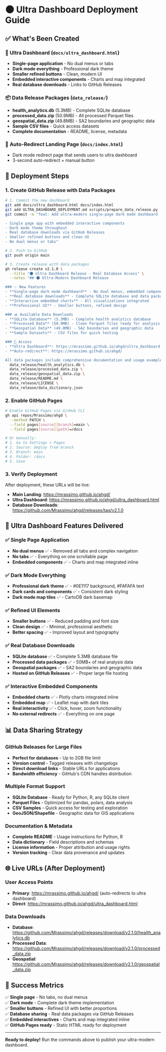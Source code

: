 # 🌑 Ultra Dashboard Deployment Guide

## ✅ What's Been Created

### 🎨 **Ultra Dashboard** (`docs/ultra_dashboard.html`)
- **Single-page application** - No dual menus or tabs
- **Dark mode everything** - Professional dark theme
- **Smaller refined buttons** - Clean, modern UI
- **Embedded interactive components** - Charts and map integrated
- **Real database downloads** - Links to GitHub Releases

### 📦 **Data Release Packages** (`data_release/`)
- **health_analytics.db** (5.3MB) - Complete SQLite database
- **processed_data.zip** (50.9MB) - All processed Parquet files  
- **geospatial_data.zip** (49.8MB) - SA2 boundaries and geographic data
- **Sample CSV files** - Quick access datasets
- **Complete documentation** - README, license, metadata

### 🔄 **Auto-Redirect Landing Page** (`docs/index.html`)
- Dark mode redirect page that sends users to ultra dashboard
- 3-second auto-redirect + manual button

## 🚀 Deployment Steps

### 1. Create GitHub Release with Data Packages

```bash
# 1. Commit the new dashboard
git add docs/ultra_dashboard.html docs/index.html
git add ULTRA_DASHBOARD_DEPLOYMENT.md scripts/prepare_data_release.py
git commit -m "feat: Add ultra-modern single-page dark mode dashboard

- Single page app with embedded interactive components
- Dark mode theme throughout
- Real database downloads via GitHub Releases
- Smaller refined buttons and clean UI
- No dual menus or tabs"

# 2. Push to GitHub
git push origin main

# 3. Create release with data packages
gh release create v2.1.0 \
  --title "🌑 Ultra Dashboard Release - Real Database Access" \
  --notes "## 🌑 Ultra-Modern Dashboard Release

### ✨ New Features
- **Single-page dark mode dashboard** - No dual menus, embedded components
- **Real database downloads** - Complete SQLite database and data packages
- **Interactive embedded charts** - All visualizations integrated
- **Professional UI** - Smaller buttons, refined design

### 📊 Available Data Downloads
- **SQLite Database** (5.3MB) - Complete health analytics database
- **Processed Data** (50.9MB) - Clean Parquet files ready for analysis  
- **Geospatial Data** (49.8MB) - SA2 boundaries and geographic data
- **Sample Datasets** - CSV files for quick testing

### 🔗 Access
- **Ultra Dashboard**: https://mrassimo.github.io/ahgd/ultra_dashboard.html
- **Auto-redirect**: https://mrassimo.github.io/ahgd/

All data packages include comprehensive documentation and usage examples." \
  data_release/health_analytics.db \
  data_release/processed_data.zip \
  data_release/geospatial_data.zip \
  data_release/README.md \
  data_release/LICENSE \
  data_release/data_dictionary.json
```

### 2. Enable GitHub Pages

```bash
# Enable GitHub Pages via GitHub CLI
gh api repos/Mrassimo/ahgd \
  --method PATCH \
  --field pages[source][branch]=main \
  --field pages[source][path]=/docs

# Or manually:
# 1. Go to Settings > Pages
# 2. Source: Deploy from branch
# 3. Branch: main
# 4. Folder: /docs
# 5. Save
```

### 3. Verify Deployment

After deployment, these URLs will be live:

- **Main Landing**: https://mrassimo.github.io/ahgd/
- **Ultra Dashboard**: https://mrassimo.github.io/ahgd/ultra_dashboard.html
- **Database Downloads**: https://github.com/Mrassimo/ahgd/releases/tag/v2.1.0

## 🎯 Ultra Dashboard Features Delivered

### ✅ **Single Page Application**
- **No dual menus** ✅ - Removed all tabs and complex navigation
- **No tabs** ✅ - Everything on one scrollable page
- **Embedded components** ✅ - Charts and map integrated inline

### ✅ **Dark Mode Everything** 
- **Professional dark theme** ✅ - #0E1117 background, #FAFAFA text
- **Dark cards and components** ✅ - Consistent dark styling
- **Dark mode map tiles** ✅ - CartoDB dark basemap

### ✅ **Refined UI Elements**
- **Smaller buttons** ✅ - Reduced padding and font size
- **Clean design** ✅ - Minimal, professional aesthetic
- **Better spacing** ✅ - Improved layout and typography

### ✅ **Real Database Downloads**
- **SQLite database** ✅ - Complete 5.3MB database file
- **Processed data packages** ✅ - 50MB+ of real analysis data
- **Geospatial packages** ✅ - SA2 boundaries and geographic data
- **Hosted on GitHub Releases** ✅ - Proper large file hosting

### ✅ **Interactive Embedded Components**
- **Embedded charts** ✅ - Plotly charts integrated inline
- **Embedded map** ✅ - Leaflet map with dark tiles
- **Real interactivity** ✅ - Click, hover, zoom functionality
- **No external redirects** ✅ - Everything on one page

## 📊 Data Sharing Strategy

### **GitHub Releases for Large Files**
- **Perfect for databases** - Up to 2GB file limit
- **Version control** - Tagged releases with changelogs
- **Direct download links** - Stable URLs for applications
- **Bandwidth efficiency** - GitHub's CDN handles distribution

### **Multiple Format Support**
- **SQLite Database** - Ready for Python, R, any SQLite client
- **Parquet Files** - Optimized for pandas, polars, data analysis
- **CSV Samples** - Quick access for testing and exploration
- **GeoJSON/Shapefile** - Geographic data for GIS applications

### **Documentation & Metadata**
- **Complete README** - Usage instructions for Python, R
- **Data dictionary** - Field descriptions and schemas
- **License information** - Proper attribution and usage rights
- **Version tracking** - Clear data provenance and updates

## 🌐 Live URLs (After Deployment)

### **User Access Points**
- **Primary**: https://mrassimo.github.io/ahgd/ (auto-redirects to ultra dashboard)
- **Direct**: https://mrassimo.github.io/ahgd/ultra_dashboard.html

### **Data Downloads**
- **Database**: https://github.com/Mrassimo/ahgd/releases/download/v2.1.0/health_analytics.db
- **Processed Data**: https://github.com/Mrassimo/ahgd/releases/download/v2.1.0/processed_data.zip
- **Geospatial**: https://github.com/Mrassimo/ahgd/releases/download/v2.1.0/geospatial_data.zip

## 🎯 Success Metrics

✅ **Single page** - No tabs, no dual menus  
✅ **Dark mode** - Complete dark theme implementation  
✅ **Smaller buttons** - Refined UI with better proportions  
✅ **Database sharing** - Real data packages via GitHub Releases  
✅ **Embedded interactives** - Charts and map integrated inline  
✅ **GitHub Pages ready** - Static HTML ready for deployment  

---

**Ready to deploy!** Run the commands above to publish your ultra-modern dashboard.